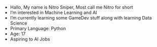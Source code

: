 - Hallo, My name is Nitro Sniper, Most call me Nitro for short
- I’m interested in Machine Learning and AI
- I’m currently learning some GameDev stuff along with learning Data Science
- Primary Language: Python
- Age: 17
- Aspiring to AI Jobs
<!---
NitroSniper/NitroSniper is a ✨ special ✨ repository because its `README.md` (this file) appears on your GitHub profile.
You can click the Preview link to take a look at your changes.
--->
